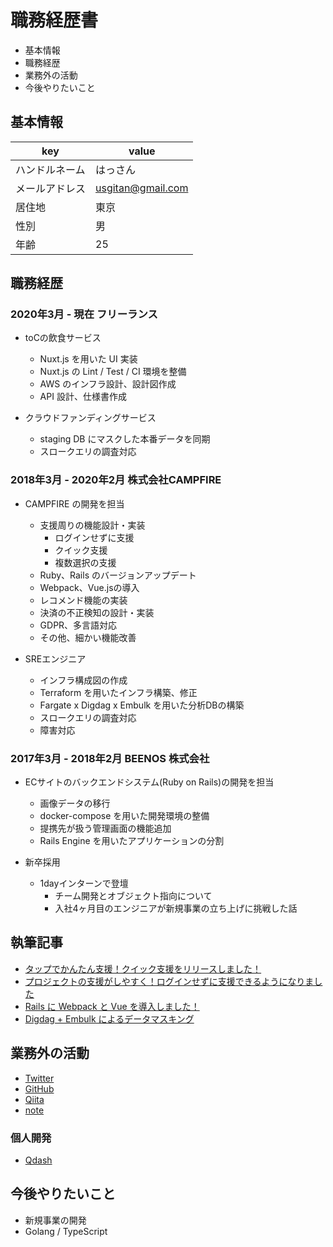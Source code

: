 # 職務経歴書

- 基本情報
- 職務経歴
- 業務外の活動
- 今後やりたいこと

## 基本情報

| key            | value             |
| -------------- | ----------------- |
| ハンドルネーム | はっさん          |
| メールアドレス | usgitan@gmail.com |
| 居住地         | 東京              |
| 性別           | 男                |
| 年齢           | 25                |

## 職務経歴

### 2020年3月 - 現在 フリーランス

- toCの飲食サービス
  - Nuxt.js を用いた UI 実装
  - Nuxt.js の Lint / Test / CI 環境を整備
  - AWS のインフラ設計、設計図作成
  - API 設計、仕様書作成

- クラウドファンディングサービス
  - staging DB にマスクした本番データを同期
  - スロークエリの調査対応

### 2018年3月 - 2020年2月 株式会社CAMPFIRE

- CAMPFIRE の開発を担当
  - 支援周りの機能設計・実装
    - ログインせずに支援
    - クイック支援
    - 複数選択の支援
  - Ruby、Rails のバージョンアップデート
  - Webpack、Vue.jsの導入
  - レコメンド機能の実装
  - 決済の不正検知の設計・実装
  - GDPR、多言語対応
  - その他、細かい機能改善

- SREエンジニア
  - インフラ構成図の作成
  - Terraform を用いたインフラ構築、修正
  - Fargate x Digdag x Embulk を用いた分析DBの構築
  - スロークエリの調査対応
  - 障害対応

### 2017年3月 - 2018年2月 BEENOS 株式会社

- ECサイトのバックエンドシステム(Ruby on Rails)の開発を担当
  - 画像データの移行
  - docker-compose を用いた開発環境の整備
  - 提携先が扱う管理画面の機能追加
  - Rails Engine を用いたアプリケーションの分割

- 新卒採用
  - 1dayインターンで登壇
    - チーム開発とオブジェクト指向について
    - 入社4ヶ月目のエンジニアが新規事業の立ち上げに挑戦した話

## 執筆記事

- [タップでかんたん支援！クイック支援をリリースしました！](https://note.mu/campfire_dev/n/n72acb517aecc2)
- [プロジェクトの支援がしやすく！ログインせずに支援できるようになりました](https://note.mu/campfire_dev/n/nb5969d388fd3)
- [Rails に Webpack と Vue を導入しました！](https://note.mu/campfire_dev/n/n1686059962b5)
- [Digdag + Embulk によるデータマスキング](https://qiita.com/Hassan/items/065dd6bd3c123e1a6092)

## 業務外の活動

- [Twitter](https://twitter.com/hassasa3)
- [GitHub](https://github.com/yuta17)
- [Qiita](https://qiita.com/Hassan)
- [note](https://note.com/usabdelah)

### 個人開発

- [Qdash](https://q-dash.jp)

## 今後やりたいこと

- 新規事業の開発
- Golang / TypeScript
